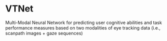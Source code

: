 # VTNet
Multi-Modal Neural Network for predicting user cognitive abilities and task performance measures based on two modalities of eye tracking data (i.e., scanpath images + gaze sequences)

